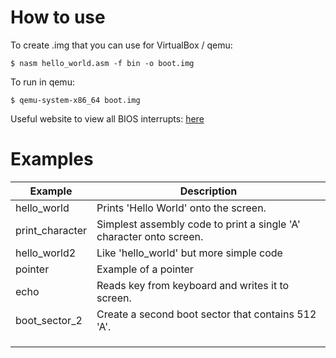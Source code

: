 # How to use 

To create .img that you can use for VirtualBox / qemu:


`$ nasm hello_world.asm -f bin -o boot.img`


To run in qemu:


`$ qemu-system-x86_64 boot.img`

Useful website to view all BIOS interrupts: [here](https://www.ctyme.com/intr/int.htm)

# Examples

| Example | Description |
|---|---|
| hello_world | Prints 'Hello World' onto the screen. |
| print_character | Simplest assembly code to print a single 'A' character onto screen. |
| hello_world2 | Like 'hello_world' but more simple code |
| pointer | Example of a pointer |
| echo | Reads key from keyboard and writes it to screen. |
| boot_sector_2 | Create a second boot sector that contains 512 'A'. |
|  |  |
|  |  |
|  |  |